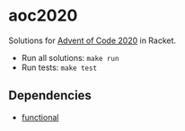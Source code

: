 # aoc2020

Solutions for [Advent of Code 2020](https://adventofcode.com/2020) in Racket.

- Run all solutions: `make run`
- Run tests: `make test`

## Dependencies

- [functional](https://docs.racket-lang.org/functional/index.html)
